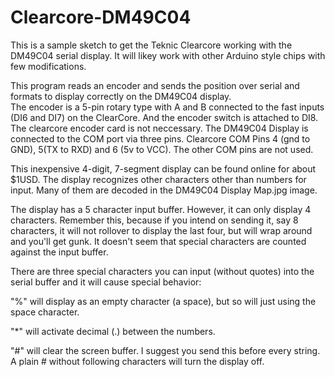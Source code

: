 # Clearcore-DM49C04
This is a sample sketch to get the Teknic Clearcore working with the DM49C04 serial display. It  will likey work with other Arduino style chips with few modifications. 

This program reads an encoder and sends the position over serial and formats to display correctly on the DM49C04 display.  
The encoder is a 5-pin rotary type with A and B connected to the fast inputs (DI6 and DI7) on the ClearCore. 
And the encoder switch is attached to DI8. 
The clearcore encoder card is not neccessary. 
The DM49C04 Display is connected to the COM port via three pins. 
Clearcore COM Pins 4 (gnd to GND), 5(TX to RXD) and 6 (5v to VCC).
The other COM pins are not used. 

This inexpensive 4-digit, 7-segment display can be found online for about $1USD. 
The display recognizes other characters other than numbers for input.  Many of them are decoded in the DM49C04 Display Map.jpg image.

The display has a 5 character input buffer.  However, it can only display 4 characters.  Remember this, because if you 
intend on sending it, say 8 characters, it will not rollover to display the last four, but will wrap around and you'll get
gunk.  It doesn't seem that special characters are counted against the input buffer.  

There are three special characters you can input (without quotes) into the serial buffer and it will cause special behavior: 

"%" will display as an empty character (a space), but so will just using the space character. 

"*" will activate decimal (.) between the numbers.

"#" will clear the screen buffer. I suggest you send this before every string. A plain # without following characters will turn the display off. 



